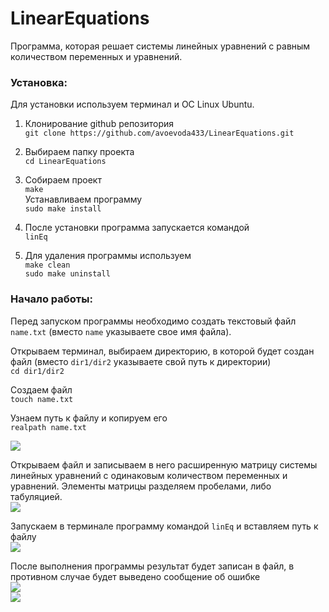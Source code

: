 # LinearEquations
Программа, которая решает системы линейных уравнений с равным количеством переменных и уравнений.

### Установка:  
Для установки используем терминал и ОС Linux Ubuntu.

1. Клонирование github репозитория  
`git clone https://github.com/avoevoda433/LinearEquations.git` 

2. Выбираем папку проекта  
`cd LinearEquations`  

3. Собираем проект  
`make`  
Устанавливаем программу  
`sudo make install`  

4. После установки программа запускается командой  
`linEq`

5. Для удаления программы используем  
`make clean`  
`sudo make uninstall`   

### Начало работы:  
Перед запуском программы необходимо создать текстовый файл `name.txt` (вместо `name` указываете свое имя файла).  

Открываем терминал, выбираем директорию, в которой будет создан файл (вместо `dir1/dir2` указываете свой путь к директории)  
`cd dir1/dir2`  

Создаем файл  
`touch name.txt`  

Узнаем путь к файлу и копируем его  
`realpath name.txt`  

![](https://sun9-16.userapi.com/impf/o-fa5Xcu73SOiMr9yH_QQ9jMglq0J0oRAV-g4Q/yPA4yzKK1Js.jpg?size=554x143&quality=96&proxy=1&sign=293628f520ac981c34f9a98ff2994834&type=album)  

Открываем файл и записываем в него расширенную матрицу системы линейных уравнений с одинаковым количеством переменных и уравнений. Элементы матрицы разделяем пробелами, либо табуляцией.  
![](https://sun9-5.userapi.com/impf/nm5klqwWUNQJvZJRlJWAFeqhbQsQc076UzqDDQ/lclOutrItco.jpg?size=254x131&quality=96&proxy=1&sign=63de9a82f87165dcd90ce24bb18d5217&type=album)  

Запускаем в терминале программу командой `linEq` и вставляем путь к файлу  
![](https://sun9-73.userapi.com/impf/OVo48V5vh0WXSnHAndW1jis92HRpvQ3yVWRrAQ/sMCfU4t-89c.jpg?size=556x177&quality=96&proxy=1&sign=df455df34314674da967b86e5e2772e5&type=album)  

После выполнения программы результат будет записан в файл, в противном случае будет выведено сообщение об ошибке  
![](https://sun9-54.userapi.com/impf/DhuADSt4b_KJ91Dc7N7bBhHiDtP7ZxH3o3yfrw/fSNHbhvPYdY.jpg?size=804x233&quality=96&proxy=1&sign=503168ea8b43c1a2a312160d1368ed07&type=album)  
![](https://sun9-12.userapi.com/impf/83KKZYG6hyDJVzHcyRNl8SwmbMlHRrp7WO1P0A/73TxmPilM60.jpg?size=246x179&quality=96&proxy=1&sign=c61fc5c98bb63b8077ce6eb29be96bd1&type=album)
